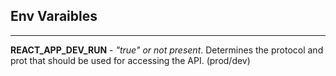 ## Env Varaibles
***
**REACT_APP_DEV_RUN** - *"true" or not present*.
Determines the protocol and prot that should be used for 
accessing the API. (prod/dev)